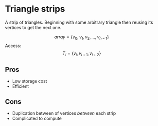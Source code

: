# Triangle strips
A strip of triangles. Beginning with some arbitrary triangle then reusing its vertices to get the next one.

$$array = \{v_0, v_1, v_2, ... , v_{n-1}\}$$
Access: $$T_i = \{v_i, v_{i+1}, v_{i+2}\}$$

## Pros
- Low storage cost
- Efficient
## Cons
- Duplication between of vertices *between* each strip
- Complicated to compute
